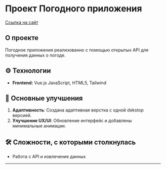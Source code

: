 # Проект Погодного приложения

[Ccылка на сайт]([https://ksylika.github.io/Weather-APP/)


## О проекте

Погодное приложения реализованно с помощью открытых API для получения данных о погоде.

## ⚙️ Технологии

- **Frontend:** Vue.js JavaScript, HTML5, Tailwind

## 🚀 Основные улучшения

1. **Адаптивность**: Создана адаптивная верстка с одной dekstop версией.
2. **Улучшение UX/UI**: Обновление интерфейс и добавлены минимальные анимации.


## 🛠️ Сложности, с которыми столкнулась

- Работа с API и извлечение данных

---
